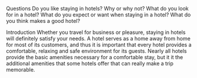 Questions
Do you like staying in hotels? Why or why not?
What do you look for in a hotel?
What do you expect or want when staying in a hotel?
What do you think makes a good hotel?

Introduction
Whether you travel for business or pleasure, staying in hotels will definitely satisfy your needs.
A hotel serves as a home away from home for most of its customers, and thus it is important that every hotel provides a comfortable, relaxing and safe environment for its guests.
Nearly all hotels provide the basic amenities necessary for a comfortable stay, but it it the additional amenities that some hotels offer that can really make a trip memorable.



